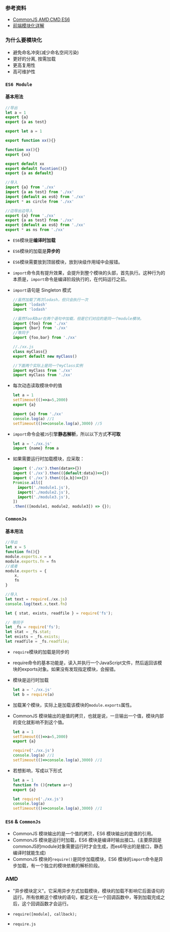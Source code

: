 ### 参考资料

+ [CommonJS,AMD,CMD,ES6](https://juejin.cn/post/6844903576309858318)
+ [前端模块化详解](https://juejin.cn/post/6844903744518389768)

### 为什么要模块化

- 避免命名冲突(减少命名空间污染)
- 更好的分离, 按需加载
- 更高复用性
- 高可维护性

### `ES6 Module`

#### 基本用法

```js
//导出
let a = 1 
export {a}
export {a as test}

export let a = 1

export function xx(){}

function xx(){}
export {xx} 

export default xx
export default fucntion(){}
export {a as default}

//导入
import {a} from './xx'
import {a as test} from './xx'
import {default as es6} from './xx'
import * as circle from './xx'

//边导出边导入
export {a} from './xx'
export {a as test} from './xx'
export {default as es6} from './xx'
export * as ns from './xx'
```

+ `ES6`模块是**编译时加载**

+ `ES6`模块的加载是**异步的**

+ `ES6`模块需要放到顶层模块，放到块级作用域中会报错。

+ `import`命令具有提升效果，会提升到整个模块的头部，首先执行。这种行为的本质是，`import`命令是编译阶段执行的，在代码运行之前。

+ `import`语句是 Singleton 模式

  ```js
  //虽然加载了两次lodash，但只会执行一次
  import 'lodash'
  import 'lodash'
  
  //虽然foo和bar在两个语句中加载，但是它们对应的是同一个module模块。
  import {foo} from './xx'
  import {bar} from './xx'
  //等同于
  import {foo,bar} from './xx'
  
  //./xx.js
  class myClass{}
  export default new myClass()
  
  //下面两个实际上是同一个myClass实例
  import myClass from './xx'
  import myClass from './xx'
  ```

+ 每次动态读取模块中的值

  ```js
  let a = 1
  setTimeout(()=>a=5,2000)
  export {a}
  
  import {a} from './xx'
  console.log(a) //1
  setTimeout(()=>console.log(a),3000) //5
  ```

+ `import`命令会被`JS`引擎**静态解析**，所以以下方式**不可取**

  ```js
  let a = './xx.js'
  import {name} from a
  ```

+ 如果需要运行时加载模块，应采取：

  ```js
  import ('./xx').then(data=>{})
  import ('./xx').then(({default:data})=>{})
  import ('./xx').then(({a,b})=>{})
  Promise.all([
    import('./module1.js'),
    import('./module2.js'),
    import('./module3.js'),
  ])
  .then(([module1, module2, module3]) => {});
  ```



### `CommonJs`

#### 基本用法

```js
//导出
let x = 5
function fn(){}
module.exports.x = x
module.exports.fn = fn
//或者
module.exports = {
    x,
    fn
}

//导入
let text = require(./xx.js)
console.log(text.x,text.fn)

let { stat, exists, readfile } = require('fs');

// 等同于
let _fs = require('fs');
let stat = _fs.stat;
let exists = _fs.exists;
let readfile = _fs.readfile;
```

+ `require`模块的加载是同步的

+ require命令的基本功能是，读入并执行一个JavaScript文件，然后返回该模块的exports对象。如果没有发现指定模块，会报错。

+ 模块是运行时加载

  ```js
  let a = './xx.js' 
  let b = require(a)
  ```

+ 加载某个模块，实际上是加载该模块的`module.exports`属性。

+ CommonJS 模块输出的是值的拷贝，也就是说，一旦输出一个值，模块内部的变化就影响不到这个值。

  ```js
  let a = 1
  setTimeout(()=>a=5,2000)
  export {a}
  
  require('./xx.js')
  console.log(a) //1
  setTimeout(()=>console.log(a),3000) //1
  ```

+ 若想影响，写成以下形式

  ```js
  let a = 1
  function fn (){return a++}
  export {a}
  
  let require('./xx.js')
  console.log(a)
  setTimeout(()=>console.log(a),3000) //1
  ```

  

### `ES6` & `CommonJs`

- CommonJS 模块输出的是一个值的拷贝，ES6 模块输出的是值的引用。
- CommonJS 模块是运行时加载，ES6 模块是编译时输出接口。(主要原因是commonJS的module对象需要运行时才会生成，而es6导出的是接口，静态编译时就能生成)
- CommonJS 模块的`require()`是同步加载模块，ES6 模块的`import`命令是异步加载，有一个独立的模块依赖的解析阶段。



### AMD

+ "异步模块定义"。它采用异步方式加载模块，模块的加载不影响它后面语句的运行。所有依赖这个模块的语句，都定义在一个回调函数中，等到加载完成之后，这个回调函数才会运行。

+ `require([module], callback);`

+ `require.js`

